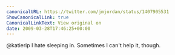 ```yaml
---
canonicalURL: https://twitter.com/jmjordan/status/1407905531
ShowCanonicalLink: true
CanonicalLinkText: View original on
date: 2009-03-28T17:46:25+00:00
---
```

@katierip I hate sleeping in. Sometimes I can't help it, though.